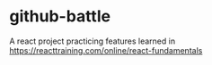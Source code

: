 # github-battle
A react project practicing features learned in https://reacttraining.com/online/react-fundamentals
